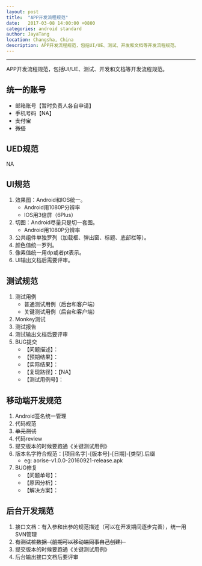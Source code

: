 ```yaml
---
layout: post
title:  "APP开发流程规范"
date:   2017-03-08 14:00:00 +0800
categories: android standard
author: JayaTang
location: Changsha, China
description: APP开发流程规范，包括UI/UE、测试、开发和文档等开发流程规范。
---
```

---
APP开发流程规范，包括UI/UE、测试、开发和文档等开发流程规范。

## 统一的账号
- 邮箱账号【暂时负责人各自申请】
- 手机号码【NA】
- ~~支付宝~~
- ~~微信~~

## UED规范
NA

## UI规范
1. 效果图：Android和IOS统一。
    - Android用1080P分辨率
    - IOS用3倍屏（6Plus）
2. 切图：Android尽量只是切一套图。
    - Android用1080P分辨率
3. 公共组件单独罗列（加载框、弹出窗、标题、底部栏等）。
4. 颜色值统一罗列。
5. 像素值统一用dp或者pt表示。
6. UI输出文档后需要评审。

## 测试规范
1. 测试用例
    - 普通测试用例（后台和客户端）
    - 关键测试用例（后台和客户端）
2. Monkey测试
3. 测试报告
4. 测试输出文档后要评审
5. BUG提交
    - 【问题描述】：
    - 【预期结果】：
    - 【实际结果】：
    - 【复现路径】：【NA】
    - 【测试用例号】：

## 移动端开发规范
1. Android签名统一管理
2. 代码规范
3. ~~单元测试~~
4. 代码review
5. 提交版本的时候要跑通《关键测试用例》
6. 版本名字符合规范：[项目名字]-[版本号]-[日期]-[类型].后缀
    - eg: aorise-v1.0.0-20160921-release.apk
7. BUG修复
    - 【问题单号】：
    - 【原因分析】：
    - 【解决方案】：

## 后台开发规范
1. 接口文档：有入参和出参的规范描述（可以在开发期间逐步完善），统一用SVN管理
2. ~~有测试桩数据（前期可以移动端同事自己创建）~~
3. 提交版本的时候要跑通《关键测试用例》
4. 后台输出接口文档后要评审
